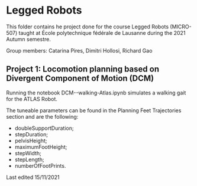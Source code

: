 # Legged Robots
This folder contains he project done for the course Legged Robots (MICRO-507) taught at École polytechnique fédérale de Lausanne during the 2021 Autumn semestre.

Group members: Catarina Pires, Dimitri Hollosi, Richard Gao

## Project 1: Locomotion planning based on Divergent Component of Motion (DCM)
Running the notebook DCM--walking-Atlas.ipynb simulates a walking gait for the ATLAS Robot.

The tuneable parameters can be found in the Planning Feet Trajectories section and are the following:

* doubleSupportDuration;
* stepDuration;
* pelvisHeight;
* maximumFootHeight;
* stepWidth;
* stepLength;
* numberOfFootPrints.
    
Last edited 15/11/2021
